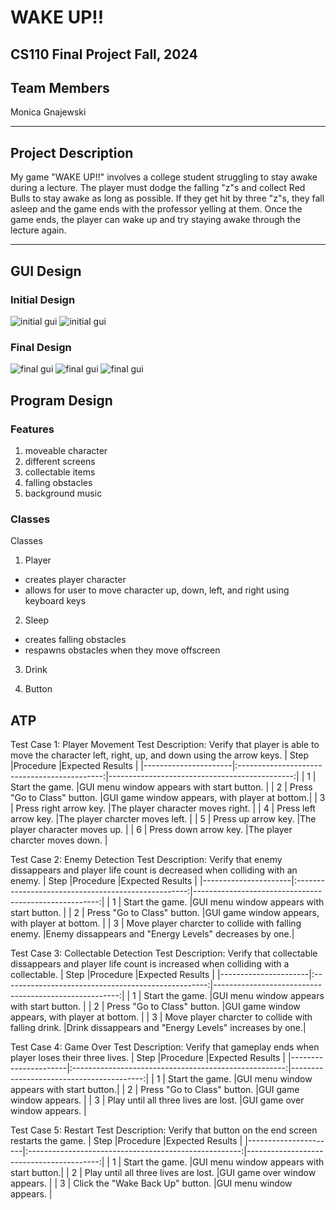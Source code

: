 
# WAKE UP!!
## CS110 Final Project  Fall, 2024

## Team Members

Monica Gnajewski

***

## Project Description

My game "WAKE UP!!" involves a college student struggling to stay awake during a lecture. The player must dodge the falling "z"s and collect Red Bulls to stay awake as long as possible. If they get hit by three "z"s, they fall asleep and the game ends with the professor yelling at them. Once the game ends, the player can wake up and try staying awake through the lecture again.

***    

## GUI Design

### Initial Design

![initial gui](assets/gui1.jpg)
![initial gui](assets/gui2.jpg)

### Final Design

![final gui](assets/fgui1.jpg)
![final gui](assets/fgui2.jpg)
![final gui](assets/fgui3.jpg)

## Program Design

### Features

1. moveable character
2. different screens
3. collectable items
4. falling obstacles
5. background music


### Classes

Classes
1. Player
- creates player character
- allows for user to move character up, down, left, and right using keyboard keys

2. Sleep
- creates falling obstacles
- respawns obstacles when they move offscreen

3. Drink



4. Button

## ATP

Test Case 1: Player Movement
Test Description: Verify that player is able to move the character left, right, up, and down using the arrow keys.
| Step                 |Procedure                                     |Expected Results                               |
|----------------------|:--------------------------------------------:|----------------------------------------------:|
|  1                   | Start the game.                              |GUI menu window appears with start button.     |
|  2                   | Press "Go to Class" button.                  |GUI game window appears, with player at bottom.|
|  3                   | Press right arrow key.                       |The player character moves right.              |
|  4                   | Press left arrow key.                        |The player charcter moves left.                |
|  5                   | Press up arrow key.                          |The player character moves up.                 |
|  6                   | Press down arrow key.                        |The player charcter moves down.                |

Test Case 2: Enemy Detection
Test Description: Verify that enemy dissappears and player life count is decreased when colliding with an enemy.
| Step                 |Procedure                                            |Expected Results                                       |
|----------------------|:---------------------------------------------------:|------------------------------------------------------:|
|  1                   | Start the game.                                     |GUI menu window appears with start button.             |
|  2                   | Press "Go to Class" button.                         |GUI game window appears, with player at bottom.        |
|  3                   | Move player charcter to collide with falling enemy. |Enemy dissappears and "Energy Levels" decreases by one.|

Test Case 3: Collectable Detection
Test Description: Verify that collectable dissappears and player life count is increased when colliding with a collectable.
| Step                 |Procedure                                            |Expected Results                                       |
|----------------------|:---------------------------------------------------:|------------------------------------------------------:|
|  1                   | Start the game.                                     |GUI menu window appears with start button.             |
|  2                   | Press "Go to Class" button.                         |GUI game window appears, with player at bottom.        |
|  3                   | Move player charcter to collide with falling drink. |Drink dissappears and "Energy Levels" increases by one.|

Test Case 4: Game Over
Test Description: Verify that gameplay ends when player loses their three lives.
| Step                 |Procedure                                              |Expected Results                          |
|----------------------|:-----------------------------------------------------:|-----------------------------------------:|
|  1                   | Start the game.                                       |GUI menu window appears with start button.|
|  2                   | Press "Go to Class" button.                           |GUI game window appears.                  |
|  3                   | Play until all three lives are lost.                  |GUI game over window appears.             |

Test Case 5: Restart
Test Description: Verify that button on the end screen restarts the game. 
| Step                 |Procedure                                              |Expected Results                          |
|----------------------|:-----------------------------------------------------:|-----------------------------------------:|
|  1                   | Start the game.                                       |GUI menu window appears with start button.|
|  2                   | Play until all three lives are lost.                  |GUI game over window appears.             |
|  3                   | Click the "Wake Back Up" button.                      |GUI menu window appears.                  |


